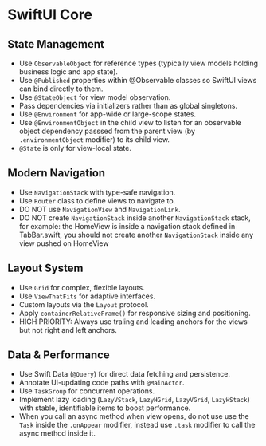 # SwiftUI Core

## State Management
- Use `ObservableObject` for reference types (typically view models holding business logic and app state).
- Use `@Published` properties within @Observable classes so SwiftUI views can bind directly to them.
- Use `@StateObject` for view model observation.
- Pass dependencies via initializers rather than as global singletons.
- Use `@Environment` for app-wide or large-scope states.
- Use `@EnvironmentObject` in the child view to listen for an observable object dependency passsed from the parent view (by `.environmentObject` modifier) to its child view.
- `@State` is only for view-local state.

## Modern Navigation
- Use `NavigationStack` with type-safe navigation.
- Use `Router` class to define views to navigate to.
- DO NOT use `NavigationView` and `NavigationLink`.
- DO NOT create `NavigationStack` inside another `NavigationStack` stack, for example: the HomeView is inside a navigation stack defined in TabBar.swift, you should not create another `NavigationStack` inside any view pushed on HomeView

## Layout System
- Use `Grid` for complex, flexible layouts.
- Use `ViewThatFits` for adaptive interfaces.
- Custom layouts via the `Layout` protocol.
- Apply `containerRelativeFrame()` for responsive sizing and positioning.
- HIGH PRIORITY: Always use traling and leading anchors for the views but not right and left anchors.

## Data & Performance
- Use Swift Data (`@Query`) for direct data fetching and persistence.
- Annotate UI-updating code paths with `@MainActor`.
- Use `TaskGroup` for concurrent operations.
- Implement lazy loading (`LazyVStack`, `LazyHGrid`, `LazyVGrid`, `LazyHStack`) with stable, identifiable items to boost performance.
- When you call an async method when view opens, do not use use the `Task` inside the `.onAppear` modifier, instead use `.task` modifier to call the async method inside it.
